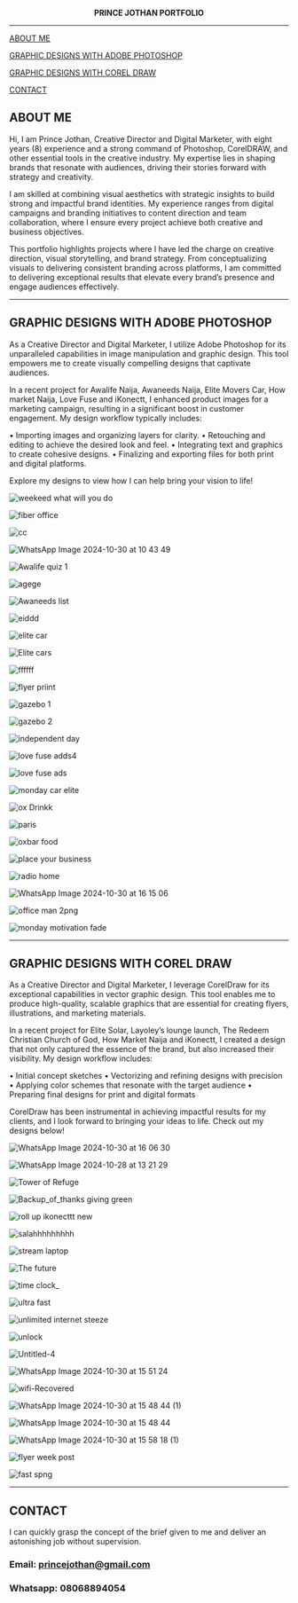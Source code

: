 

<p align="center">
  <strong>PRINCE JOTHAN PORTFOLIO</strong>
</p>

---
[ABOUT ME](#about-me)

[GRAPHIC DESIGNS WITH ADOBE PHOTOSHOP](#graphic-designs-with-adobe-photoshop)

[GRAPHIC DESIGNS WITH COREL DRAW](#graphic-designs-with-corel-draw)

[CONTACT](#contact)

## ABOUT ME
Hi, I am Prince Jothan, Creative Director and Digital Marketer, with eight years (8) experience and a strong command of Photoshop, CorelDRAW, and other essential tools in the creative industry. My expertise lies in shaping brands that resonate with audiences, driving their stories forward with strategy and creativity.

I am skilled at combining visual aesthetics with strategic insights to build strong and impactful brand identities. My experience ranges from digital campaigns and branding initiatives to content direction and team collaboration, where I ensure every project achieve both creative and business objectives.

This portfolio highlights projects where I have led the charge on creative direction, visual storytelling, and brand strategy. From conceptualizing visuals to delivering consistent branding across platforms, I am committed to delivering exceptional results that elevate every brand’s presence and engage audiences effectively.

---

## GRAPHIC DESIGNS WITH ADOBE PHOTOSHOP
As a Creative Director and Digital Marketer, I utilize Adobe Photoshop for its unparalleled capabilities in image manipulation and graphic design. This tool empowers me to create visually compelling designs that captivate audiences.

In a recent project for Awalife Naija, Awaneeds Naija, Elite Movers Car, How market Naija, Love Fuse and iKonectt, I enhanced product images for a marketing campaign, resulting in a significant boost in customer engagement. My design workflow typically includes:

•	Importing images and organizing layers for clarity.
•	Retouching and editing to achieve the desired look and feel.
•	Integrating text and graphics to create cohesive designs.
•	Finalizing and exporting files for both print and digital platforms.

Explore my designs to view how I can help bring your vision to life!


![weekeed what will you do](https://github.com/user-attachments/assets/7b9510b3-4cbf-4dc6-b6cd-52dd5f53fdd1)


![fiber office](https://github.com/user-attachments/assets/d48cab16-f8c0-49ec-83e9-7cf9f63aa923)


![cc](https://github.com/user-attachments/assets/9b28de03-f2a5-4193-bdba-8811de3553f2)


![WhatsApp Image 2024-10-30 at 10 43 49](https://github.com/user-attachments/assets/794ff924-34ac-41b0-af41-f3ece030cd33)



![Awalife quiz 1](https://github.com/user-attachments/assets/927342b1-70e3-4136-9db2-d9b3194db7a4)


![agege](https://github.com/user-attachments/assets/452abfb9-4263-426a-9915-2d8361b53bb1)


![Awaneeds list](https://github.com/user-attachments/assets/2524ce03-3130-47b1-a21d-6475c7836efd)



![eiddd](https://github.com/user-attachments/assets/11a7a15d-73d3-452f-bae0-4bf460028877)


![elite car](https://github.com/user-attachments/assets/8e6c9136-8919-4bcf-b6b5-e0580f182a9f)


![Elite cars](https://github.com/user-attachments/assets/f642114b-417c-40a3-8680-dcde444b9e72)

![ffffff](https://github.com/user-attachments/assets/e1c5f3d1-f4db-410c-be16-32d1b43d4f9a)


![flyer priint](https://github.com/user-attachments/assets/94d41059-7da6-4eb0-885e-626785fadda5)


![gazebo 1](https://github.com/user-attachments/assets/06b2d161-6116-4f13-bfae-f4a887dafbab)

![gazebo 2](https://github.com/user-attachments/assets/64726098-35c2-4e61-b283-2a369cc5b458)


![independent day](https://github.com/user-attachments/assets/21dbd695-b4b9-48b8-ace5-786e57c59633)



![love fuse adds4](https://github.com/user-attachments/assets/b1279077-def1-4c47-aae1-bb6e6e793b6d)


![love fuse ads](https://github.com/user-attachments/assets/73a48250-336b-4e99-a36c-b4389161c0b1)


![monday car elite](https://github.com/user-attachments/assets/7502c6db-ad0d-423c-b2c5-9fe2d93fcae0)



![ox Drinkk](https://github.com/user-attachments/assets/43027736-62dd-4e28-a5c1-491b4c64b8ec)


![paris](https://github.com/user-attachments/assets/a4e9128a-efba-4fd0-97b3-4977c397b958)



![oxbar food](https://github.com/user-attachments/assets/bd18610e-d3f2-4e66-a46f-b00a3270448c)


![place your business](https://github.com/user-attachments/assets/4fe77725-3c93-43b1-ac37-6ac8d98fd254)


![radio home](https://github.com/user-attachments/assets/3b5b7fa9-10dc-41f8-b8a3-7b15dfeb9a0d)


![WhatsApp Image 2024-10-30 at 16 15 06](https://github.com/user-attachments/assets/21194309-20db-4220-94a2-095884c4aaea)


![office man 2png](https://github.com/user-attachments/assets/b3c06649-b44f-4f5b-a8d9-5147e35ba0c0)


![monday motivation fade](https://github.com/user-attachments/assets/05257e46-6c2d-4c81-8054-37614aa5450f)


---

## GRAPHIC DESIGNS WITH COREL DRAW

As a Creative Director and Digital Marketer, I leverage CorelDraw for its exceptional capabilities in vector graphic design. This tool enables me to produce high-quality, scalable graphics that are essential for creating flyers, illustrations, and marketing materials.

In a recent project for Elite Solar, Layoley’s lounge launch, The Redeem Christian Church of God, How Market Naija and iKonectt, I created a design that not only captured the essence of the brand, but also increased their visibility. My design workflow includes:

•	Initial concept sketches
•	Vectorizing and refining designs with precision
•	Applying color schemes that resonate with the target audience
•	Preparing final designs for print and digital formats

CorelDraw has been instrumental in achieving impactful results for my clients, and I look forward to bringing your ideas to life. Check out my designs below!



![WhatsApp Image 2024-10-30 at 16 06 30](https://github.com/user-attachments/assets/08584527-6841-46b4-901b-ea82795461bd)



![WhatsApp Image 2024-10-28 at 13 21 29](https://github.com/user-attachments/assets/2d34ee76-51a4-4772-b956-37e497f86d3c)

![Tower of Refuge](https://github.com/user-attachments/assets/20d7642e-d73e-47b0-9329-f1001411df42)


![Backup_of_thanks giving green](https://github.com/user-attachments/assets/39a1f5c3-4a05-42c1-8d48-bce0c3eb2d10)


![roll up ikonecttt new](https://github.com/user-attachments/assets/f8ccaff8-790c-422a-8d92-f2795c2dfb8f)


![salahhhhhhhhh](https://github.com/user-attachments/assets/4001d95c-6e9e-48fb-b22c-7c235c77dfa8)


![stream laptop](https://github.com/user-attachments/assets/04053000-ab51-49a9-ac5a-231e72ab176e)



![The future](https://github.com/user-attachments/assets/046ae857-7f33-4448-acbf-5944ae5670d0)


![time clock_](https://github.com/user-attachments/assets/c324ca42-d7de-484a-9bb9-31d4f622646f)


![ultra fast](https://github.com/user-attachments/assets/aba7a065-8844-4ecb-b2b3-eaf4bb03e166)


![unlimited internet steeze](https://github.com/user-attachments/assets/51187b74-b3b8-499c-bdc8-727274288b72)

![unlock](https://github.com/user-attachments/assets/33f46d5a-faa7-4796-9bb1-8cd62ccfc947)


![Untitled-4](https://github.com/user-attachments/assets/7c7e935d-3fae-4881-bf84-9e036556e6d8)


![WhatsApp Image 2024-10-30 at 15 51 24](https://github.com/user-attachments/assets/a76ba95b-9c45-4f17-888f-f3983f0a7ca5)

![wifi-Recovered](https://github.com/user-attachments/assets/0757766d-66a4-4e06-a6bc-560d53f0c9e3)


![WhatsApp Image 2024-10-30 at 15 48 44 (1)](https://github.com/user-attachments/assets/d1e8f532-8974-41f5-ade2-1842f301b107)

![WhatsApp Image 2024-10-30 at 15 48 44](https://github.com/user-attachments/assets/0e4a09b7-7763-44a5-9f96-40fee5042760)


![WhatsApp Image 2024-10-30 at 15 58 18 (1)](https://github.com/user-attachments/assets/50444484-f690-4f70-8b38-99c29c146401)


![flyer week post](https://github.com/user-attachments/assets/b2daadda-db9f-4e91-9c5a-345066880019)


![fast spng](https://github.com/user-attachments/assets/d255d1fa-8354-4855-b809-4f7c00315ba1)


---




## CONTACT

I can quickly grasp the concept of the brief given to me and deliver an astonishing job without supervision.

### Email: princejothan@gmail.com
### Whatsapp: 08068894054




